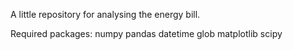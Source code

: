 A little repository for analysing the energy bill.

Required packages:
  numpy
  pandas
  datetime
  glob
  matplotlib
  scipy
